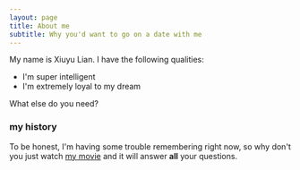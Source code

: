 ```yaml
---
layout: page
title: About me
subtitle: Why you'd want to go on a date with me
---
```


My name is Xiuyu Lian. I have the following qualities:

- I'm super intelligent
- I'm extremely loyal to my dream

What else do you need?

### my history

To be honest, I'm having some trouble remembering right now, so why don't you just watch [my movie](https://en.wikipedia.org/wiki/Good_Will_Hunting) and it will answer **all** your questions.
